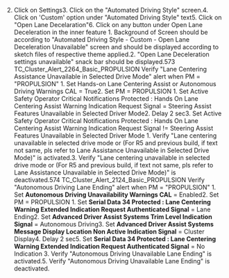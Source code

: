 2. Click on Settings3. Click on the "Automated Driving Style" screen.4. Click on 'Custom' option under "Automated Driving Style" text5. Click on "Open Lane Decelaration"6. Click on any button under Open Lane Deceleration in the inner feature 1. Background of Screen should be according to "Automated Driving Style - Custom - Open Lane Deceleration Unavailable" screen and should be displayed according to sketch files of respective theme applied.2. "Open Lane Deceleration settings unavailable" snack bar should be displayed.573 TC_Cluster_Alert_2264_Basic_PROPULSION Verify "Lane Centering Assistance Unavailable in Selected Drive Mode" alert when PM = "PROPULSION" 1. Set Hands-on Lane Centering Assist or Autonomous Driving Warnings CAL = True2. Set PM = PROPULSION 1. Set Active Safety Operator Critical Notifications Protected : Hands On Lane Centering Assist Warning Indication Request Signal = Steering Assist Features Unavailable in Selected Driver Mode2. Delay 2 sec3. Set Active Safety Operator Critical Notifications Protected : Hands On Lane Centering Assist Warning Indication Request Signal != Steering Assist Features Unavailable in Selected Driver Mode 1. Verify "Lane centering unavailable in selected drive mode or (For R5 and previous build, if text not same, pls refer to Lane Assistance Unavailable in Selected Drive Mode)" is activated.3. Verify "Lane centering unavailable in selected drive mode or (For R5 and previous build, if text not same, pls refer to Lane Assistance Unavailable in Selected Drive Mode)" is deactivated.574 TC_Cluster_Alert_2124_Basic_PROPULSION Verify "Autonomous Driving Lane Ending" alert when PM = "PROPULSION" 1. Set **Autonomous Driving Unavailability Warnings CAL** = Enabled2. Set PM = PROPULSION 1. Set **Serial Data 34 Protected : Lane Centering Warning Extended Indication Request Authenticated Signal** = Lane Ending2. Set **Advanced Driver Assist Systems Trim Level Indication Signal** = Autonomous Driving3. Set **Advanced Driver Assist Systems Message Display Location Non Active Indication Signal** = Cluster Display4. Delay 2 sec5. Set **Serial Data 34 Protected : Lane Centering Warning Extended Indication Request Authenticated Signal** = No Indication 3. Verify "Autonomous Driving Unavailable Lane Ending" is activated.5. Verify "Autonomous Driving Unavailable Lane Ending" is deactivated.